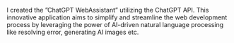 I created the ”ChatGPT WebAssistant” utilizing the ChatGPT API. This
innovative application aims to simplify and streamline the web development
process by leveraging the power of AI-driven natural language processing like
resolving error, generating AI images etc.

